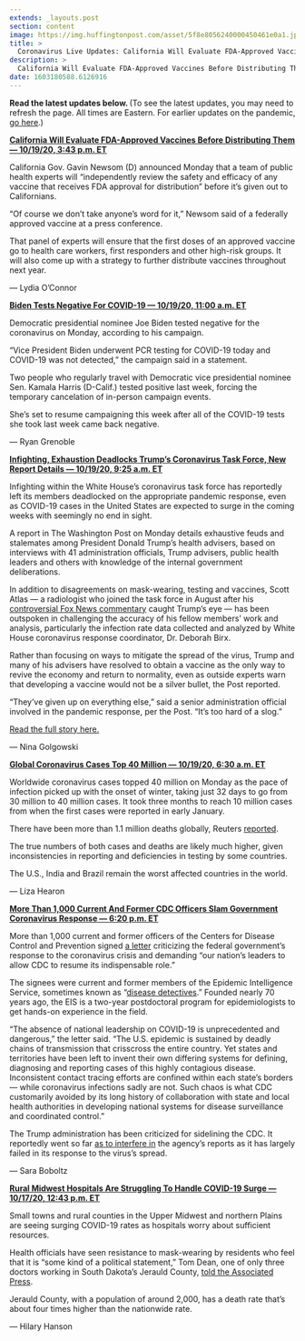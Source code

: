 ```yaml
--- 
extends: _layouts.post 
section: content 
image: https://img.huffingtonpost.com/asset/5f8e8056240000450461e0a1.jpeg?cache=wueuf16z7g&ops=1778_1000 
title: > 
  Coronavirus Live Updates: California Will Evaluate FDA-Approved Vaccines Before Distributing Them 
description: > 
  California Will Evaluate FDA-Approved Vaccines Before Distributing Them — 10/19/20, 3:43 p.m. ET﻿California Gov.— Nina GolgowskiGlobal Coronavirus Cases Top 40 Million — 10/19/20, 6:30 a.m.ETWorldwide coronavirus cases topped 40 million on Monday as the pace of infection picked up with the onset of winter, taking just 32 days to go from 30 million to 40 million cases.It took three months to reach 10 million cases from when the first cases were reported in early January.— Liza HearonMore Than 1,000 Current And Former CDC Officers Slam Government Coronavirus Response — 6:20 p.m. 
date: 1603180588.6126916 
--- 
```

<div><p><strong>Read the latest updates below. </strong>(To see the latest updates, you may need to refresh the page. All times are Eastern. For earlier updates on the pandemic, <a href="https://www.huffpost.com/entry/coronavirus-updates-trump-white-house-event-positive_n_5f86f1c8c5b6c5eccffc5a5b" target="_blank" rel="noopener noreferrer">go here</a>.)</p>
<p><strong><a href="#update20201019-1543" target="_blank" rel="noopener noreferrer">California Will Evaluate FDA-Approved Vaccines Before Distributing Them &#8212; 10/19/20, 3:43 p.m. ET&#65279;</a></strong></p>
<p>California Gov. Gavin Newsom (D) announced Monday that a team of public health experts will &#8220;independently review the safety and efficacy of any vaccine that receives FDA approval for distribution&#8221; before it&#8217;s given out to Californians.</p>
<p>&#8220;Of course we don&#8217;t take anyone&#8217;s word for it,&#8221; Newsom said of a federally approved vaccine at a press conference.</p>
<p>That panel of experts will ensure that the first doses of an approved vaccine go to health care workers, first responders and other high-risk groups. It will also come up with a strategy to further distribute vaccines throughout next year.</p>
<p>&#8212; Lydia O&#8217;Connor</p>
<p><strong><a href="#update20201019-1100" target="_blank" rel="noopener noreferrer">Biden Tests Negative For COVID-19 &#8212; 10/19/20, 11:00 a.m. ET</a></strong></p>
<p>Democratic presidential nominee Joe Biden tested negative for the coronavirus on Monday, according to his campaign.</p>
<p>&#8220;Vice President Biden underwent PCR testing for COVID-19 today and COVID-19 was not detected,&#8221; the campaign said in a statement.</p>
<p>Two people who regularly travel with Democratic vice presidential nominee Sen.&#160;Kamala Harris&#160;(D-Calif.) tested positive last week, forcing the temporary cancelation of in-person campaign events.</p>
<p>She&#8217;s set to resume campaigning this week after all of the COVID-19 tests she took last week came back negative.</p>
<p>&#8212; Ryan Grenoble</p>
<p><strong><a href="https://www.huffpost.com/entry/coronavirus-updates-trump-white-house-event-positive_n_5f86f1c8c5b6c5eccffc5a5b#update20201019-0925" target="_blank" rel="noopener noreferrer">Infighting, Exhaustion Deadlocks Trump&#8217;s Coronavirus Task Force, New Report Details &#8212; 10/19/20, 9:25 a.m. ET</a></strong></p>
<p>Infighting within the White House&#8217;s coronavirus task force has reportedly left its members deadlocked on the appropriate pandemic response, even as COVID-19 cases in the United States are expected to surge in the coming weeks with seemingly no end in sight.</p>
<p>A report in The Washington Post on Monday details exhaustive feuds and stalemates among President Donald Trump&#8217;s health advisers, based on interviews with 41 administration officials, Trump advisers, public health leaders and others with knowledge of the internal government deliberations.</p>
<p>In addition to disagreements on mask-wearing, testing and vaccines, Scott Atlas &#8212; a radiologist who joined the task force in August after his <a href="https://www.washingtonpost.com/politics/trump-coronavirus-scott-atlas-herd-immunity/2020/08/30/925e68fe-e93b-11ea-970a-64c73a1c2392_story.html" target="_blank" rel="noopener noreferrer">controversial Fox News commentary</a> caught Trump&#8217;s eye &#8212; has been outspoken in challenging the accuracy of his fellow members&#8217; work and analysis, particularly the infection rate data collected and analyzed by White House coronavirus response coordinator, Dr. Deborah Birx.</p>
<p>Rather than focusing on ways to mitigate the spread of the virus, Trump and many of his advisers have resolved to obtain a vaccine as the only way to revive the economy and return to normality, even as outside experts warn that developing a vaccine would not be a silver bullet, the Post reported.</p>
<p>&#8220;They&#8217;ve given up on everything else,&#8221; said a senior administration official involved in the pandemic response, per the Post. &#8220;It&#8217;s too hard of a slog.&#8221;</p>
<p><a href="https://www.washingtonpost.com/politics/trumps-den-of-dissent-inside-the-white-house-task-force-as-coronavirus-surges/2020/10/19/7ff8ee6a-0a6e-11eb-859b-f9c27abe638d_story.html" target="_blank" rel="noopener noreferrer">Read the full story here.</a></p>
<p>&#8212; Nina Golgowski</p>
<p><strong><a href="https://www.huffpost.com/entry/coronavirus-updates-trump-white-house-event-positive_n_5f86f1c8c5b6c5eccffc5a5b#update20201019-0630">Global Coronavirus Cases Top 40 Million &#8212; 10/19/20, 6:30 a.m. ET</a></strong></p>
<p>Worldwide coronavirus cases topped 40 million on Monday as the pace of infection picked up with the onset of winter, taking just 32 days to go from 30 million to 40 million cases. It took three months to reach 10 million cases from when the first cases were reported in early January.</p>
<p>There have been more than 1.1 million deaths globally, Reuters&#160;<a href="https://www.huffpost.com/entry/global-coronavirus-cases-40-million_n_5f8d5901c5b66ee9a5f1b078" target="_blank" rel="noopener noreferrer">reported</a>.</p>
<p>The true numbers of both cases and deaths are likely much higher, given inconsistencies in reporting and deficiencies in testing by some countries.</p>
<p>The U.S., India and Brazil remain the worst affected countries in the world.</p>
<p>&#8212;&#160;Liza&#160;Hearon</p>
<p><strong><a href="https://www.huffpost.com/entry/coronavirus-updates-trump-white-house-event-positive_n_5f86f1c8c5b6c5eccffc5a5b#update20201017-1820" target="_blank" rel="noopener noreferrer">More Than 1,000 Current And Former CDC Officers Slam Government Coronavirus Response &#8212; 6:20 p.m. ET</a></strong></p>
<p>More than 1,000 current and former officers of the Centers for Disease Control and Prevention signed&#160;<a href="https://www.epimonitor.net/EIS-Officers-Letter-In-Support-Of-CDC.htm" target="_blank" rel="noopener noreferrer">a letter</a>&#160;criticizing the federal government&#8217;s response to the coronavirus crisis and demanding &#8220;our nation&#8217;s leaders to allow CDC to resume its indispensable role.&#8221;</p>
<p>The signees were current and former members of the Epidemic Intelligence Service, sometimes known as &#8220;<a href="https://www.cdcfoundation.org/blog/history-protecting-america-epidemic-intelligence-service" target="_blank" rel="noopener noreferrer">disease detectives</a>.&#8221; Founded nearly 70 years ago, the EIS is a two-year postdoctoral program for epidemiologists to get hands-on experience in the field.</p>
<p>&#8220;The absence of national leadership on COVID-19 is unprecedented and dangerous,&#8221; the letter said. &#8220;The U.S. epidemic is sustained by deadly chains of transmission that crisscross the entire country. Yet states and territories have been left to invent their own differing systems for defining, diagnosing and reporting cases of this highly contagious disease. Inconsistent contact tracing efforts are confined within each state&#8217;s borders &#8212; while coronavirus infections sadly are not. Such chaos is what CDC customarily avoided by its long history of collaboration with state and local health authorities in developing national systems for disease surveillance and coordinated control.&#8221;</p>
<p>The Trump administration has been criticized for sidelining the CDC. It reportedly went so far&#160;<a href="https://www.politico.com/news/2020/09/11/exclusive-trump-officials-interfered-with-cdc-reports-on-covid-19-412809" target="_blank" rel="noopener noreferrer">as to interfere in</a>&#160;the agency&#8217;s reports as it has largely failed in its response to the virus&#8217;s spread.</p>
<p>&#8212; Sara Boboltz</p>
<p><strong><a href="https://www.huffpost.com/entry/coronavirus-updates-trump-white-house-event-positive_n_5f86f1c8c5b6c5eccffc5a5b#update20201017-1243" target="_blank" rel="noopener noreferrer">Rural Midwest Hospitals Are Struggling To Handle COVID-19 Surge &#8212; 10/17/20, 12:43 p.m. ET</a> </strong></p>
<p>Small towns and rural counties in the Upper Midwest and northern Plains are seeing surging COVID-19 rates as hospitals worry about sufficient resources.</p>
<p>Health officials have seen resistance to mask-wearing by residents who feel that it is &#8220;some kind of a political statement,&#8221; Tom Dean, one of only three doctors working in South Dakota&#8217;s Jerauld County,&#160;<a href="https://www.huffpost.com/entry/rural-midwest-hospitals-are-struggling-to-handle-covid-19-surge_n_5f8b171ec5b6dc2d17f765ee" target="_blank" rel="noopener noreferrer">told the Associated Press</a>.</p>
<p>Jerauld County, with a population of around 2,000, has a death rate that&#8217;s about four times higher than the nationwide rate.</p>
<p>&#8212; Hilary Hanson</p>
</div>